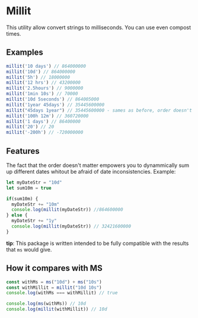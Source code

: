 # Millit
This utility allow convert strings to milliseconds. You can use even compost times.

## Examples
```js
millit('10 days') // 864000000
millit('10d') // 864000000
millit('5h') // 18000000
millit('12 hrs') // 43200000
millit('2.5hours') // 9000000
millit('1min 10s') // 70000
millit('10d 5seconds') // 864005000
millit('1year 45days') // 35445600000
millit("45days 1year") // 35445600000 - sames as before, order doesn't matter
millit('100h 12m') // 360720000
millit('1 days') // 86400000
millit('20') // 20
millit('-200h') // -720000000
```

## Features
The fact that the order doesn't matter empowers you to dynammically sum up different dates whitout be afraid of date inconsistencies. Example:
```js
let myDateStr = "10d"
let sum10m = true

if(sum10m) {
  myDateStr += "10m"
  console.log(millit(myDateStr)) //864600000
} else {
  myDateStr += "1y"
  console.log(millit(myDateStr)) // 32421600000
}
```

**tip**: This package is written intended to be fully compatible with the results that `ms` would give.

## How it compares with MS
```js
const withMs = ms("10d") + ms("10s")
const withMillit = millit("10d 10s")
console.log(withMs === withMillit) // true

console.log(ms(withMs)) // 10d
console.log(millit(withMillit)) // 10d
```

